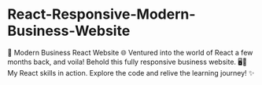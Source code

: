 # React-Responsive-Modern-Business-Website
🚀 Modern Business React Website 🌐  Ventured into the world of React a few months back, and voila! Behold this fully responsive business website. 🖥️🚀 My React skills in action. Explore the code and relive the learning journey! ✨
